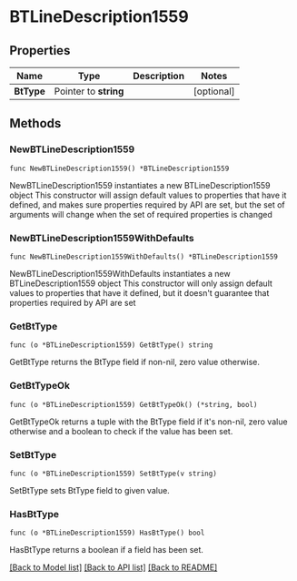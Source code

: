 # BTLineDescription1559

## Properties

Name | Type | Description | Notes
------------ | ------------- | ------------- | -------------
**BtType** | Pointer to **string** |  | [optional] 

## Methods

### NewBTLineDescription1559

`func NewBTLineDescription1559() *BTLineDescription1559`

NewBTLineDescription1559 instantiates a new BTLineDescription1559 object
This constructor will assign default values to properties that have it defined,
and makes sure properties required by API are set, but the set of arguments
will change when the set of required properties is changed

### NewBTLineDescription1559WithDefaults

`func NewBTLineDescription1559WithDefaults() *BTLineDescription1559`

NewBTLineDescription1559WithDefaults instantiates a new BTLineDescription1559 object
This constructor will only assign default values to properties that have it defined,
but it doesn't guarantee that properties required by API are set

### GetBtType

`func (o *BTLineDescription1559) GetBtType() string`

GetBtType returns the BtType field if non-nil, zero value otherwise.

### GetBtTypeOk

`func (o *BTLineDescription1559) GetBtTypeOk() (*string, bool)`

GetBtTypeOk returns a tuple with the BtType field if it's non-nil, zero value otherwise
and a boolean to check if the value has been set.

### SetBtType

`func (o *BTLineDescription1559) SetBtType(v string)`

SetBtType sets BtType field to given value.

### HasBtType

`func (o *BTLineDescription1559) HasBtType() bool`

HasBtType returns a boolean if a field has been set.


[[Back to Model list]](../README.md#documentation-for-models) [[Back to API list]](../README.md#documentation-for-api-endpoints) [[Back to README]](../README.md)


